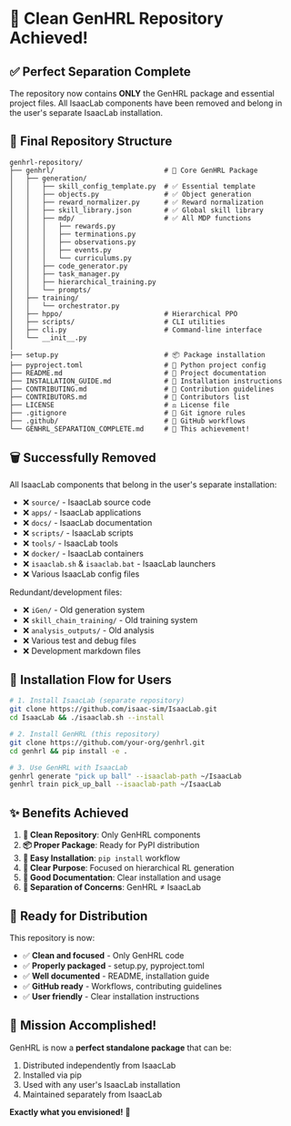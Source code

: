 # 🎉 Clean GenHRL Repository Achieved!

## ✅ **Perfect Separation Complete**

The repository now contains **ONLY** the GenHRL package and essential project files. All IsaacLab components have been removed and belong in the user's separate IsaacLab installation.

## 📁 **Final Repository Structure**

```
genhrl-repository/
├── genhrl/                           # 🎯 Core GenHRL Package
│   ├── generation/
│   │   ├── skill_config_template.py  # ✅ Essential template
│   │   ├── objects.py                # ✅ Object generation
│   │   ├── reward_normalizer.py      # ✅ Reward normalization
│   │   ├── skill_library.json        # ✅ Global skill library
│   │   ├── mdp/                      # ✅ All MDP functions
│   │   │   ├── rewards.py
│   │   │   ├── terminations.py
│   │   │   ├── observations.py
│   │   │   ├── events.py
│   │   │   └── curriculums.py
│   │   ├── code_generator.py
│   │   ├── task_manager.py
│   │   ├── hierarchical_training.py
│   │   └── prompts/
│   ├── training/
│   │   └── orchestrator.py
│   ├── hppo/                         # Hierarchical PPO
│   ├── scripts/                      # CLI utilities
│   ├── cli.py                        # Command-line interface
│   └── __init__.py
│
├── setup.py                          # 📦 Package installation
├── pyproject.toml                    # 🐍 Python project config
├── README.md                         # 📖 Project documentation
├── INSTALLATION_GUIDE.md             # 🚀 Installation instructions
├── CONTRIBUTING.md                   # 🤝 Contribution guidelines
├── CONTRIBUTORS.md                   # 👥 Contributors list
├── LICENSE                           # ⚖️ License file
├── .gitignore                        # 🚫 Git ignore rules
├── .github/                          # 🐙 GitHub workflows
└── GENHRL_SEPARATION_COMPLETE.md     # 📝 This achievement!
```

## 🗑️ **Successfully Removed**

All IsaacLab components that belong in the user's separate installation:
- ❌ `source/` - IsaacLab source code
- ❌ `apps/` - IsaacLab applications
- ❌ `docs/` - IsaacLab documentation  
- ❌ `scripts/` - IsaacLab scripts
- ❌ `tools/` - IsaacLab tools
- ❌ `docker/` - IsaacLab containers
- ❌ `isaaclab.sh` & `isaaclab.bat` - IsaacLab launchers
- ❌ Various IsaacLab config files

Redundant/development files:
- ❌ `iGen/` - Old generation system
- ❌ `skill_chain_training/` - Old training system
- ❌ `analysis_outputs/` - Old analysis
- ❌ Various test and debug files
- ❌ Development markdown files

## 🎯 **Installation Flow for Users**

```bash
# 1. Install IsaacLab (separate repository)
git clone https://github.com/isaac-sim/IsaacLab.git
cd IsaacLab && ./isaaclab.sh --install

# 2. Install GenHRL (this repository)
git clone https://github.com/your-org/genhrl.git
cd genhrl && pip install -e .

# 3. Use GenHRL with IsaacLab
genhrl generate "pick up ball" --isaaclab-path ~/IsaacLab
genhrl train pick_up_ball --isaaclab-path ~/IsaacLab
```

## ✨ **Benefits Achieved**

1. **🧹 Clean Repository**: Only GenHRL components
2. **📦 Proper Package**: Ready for PyPI distribution
3. **🔧 Easy Installation**: `pip install` workflow
4. **🎯 Clear Purpose**: Focused on hierarchical RL generation
5. **📝 Good Documentation**: Clear installation and usage
6. **🔄 Separation of Concerns**: GenHRL ≠ IsaacLab

## 🚀 **Ready for Distribution**

This repository is now:
- ✅ **Clean and focused** - Only GenHRL code
- ✅ **Properly packaged** - setup.py, pyproject.toml
- ✅ **Well documented** - README, installation guide
- ✅ **GitHub ready** - Workflows, contributing guidelines
- ✅ **User friendly** - Clear installation instructions

## 🎊 **Mission Accomplished!**

GenHRL is now a **perfect standalone package** that can be:
1. Distributed independently from IsaacLab
2. Installed via pip
3. Used with any user's IsaacLab installation
4. Maintained separately from IsaacLab

**Exactly what you envisioned!** 🎯